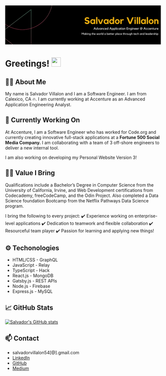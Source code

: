 [![Header](salvador_villalon_banner.png "Header")]()

# Greetings! <img src="https://raw.githubusercontent.com/MartinHeinz/MartinHeinz/master/wave.gif" width="30px" height="30px" />

## 👨‍💻 About Me
My name is Salvador Villalon and I am a Software Engineer. I am from Calexico, CA 🔥. I am currently working at Accenture as an Advanced Application Engineering Analyst. 

## 🔭 Currently Working On
At Accenture, I am a Software Engineer who has worked for Code.org and currently creating innovative full-stack applications at a **Fortune 500 Social Media Company.** I am collaborating with a team of 3 off-shore engineers to deliver a new internal tool.

I am also working on developing my Personal Website Version 3!

## 💪🏽 Value I Bring
Qualifications include a Bachelor’s Degree in Computer Science from the University of California, Irvine, and Web Development certifications from Codecademy, freeCodeCamp, and the Odin Project. Also completed a Data Science foundation Bootcamp from the Netflix Pathways Data Science program.

I bring the following to every project:
 ✔️ Experience working on enterprise-level applications 
 ✔️ Dedication to teamwork and flexible collaboration
 ✔️ Resourceful team player
 ✔️ Passion for learning and applying new things!

 ## ⚙️ Techonologies
 - HTML/CSS     - GraphQL
 - JavaScript   - Relay
 - TypeScript   - Hack
 - React.js     - MongoDB
 - Gatsby.js    - REST APIs
 - Node.js      - Firebase
 - Express.js   - MySQL
 
 ## &#x1f4c8; GitHub Stats
[![Salvador's GitHub stats](https://github-readme-stats.vercel.app/api?username=salvillalon45&show_icons=true&theme=tokyonight)](https://github.com/salvillalon45/salvillalon45)

## 📫 Contact
- salvadorvillalon54[@].gmail.com
- [LinkedIn](https://www.linkedin.com/in/salvadorvillalon/)
- [GitHub](https://github.com/salvillalon45)
- [Medium](https://medium.com/@salvav1)

<!--
**salvillalon45/salvillalon45** is a ✨ _special_ ✨ repository because its `README.md` (this file) appears on your GitHub profile.

Here are some ideas to get you started:
- 🌱 I’m currently learning ...
- 👯 I’m looking to collaborate on ...
- 🤔 I’m looking for help with ...
- 💬 Ask me about ...
- 😄 Pronouns: ...
- ⚡ Fun fact: ...
-->

